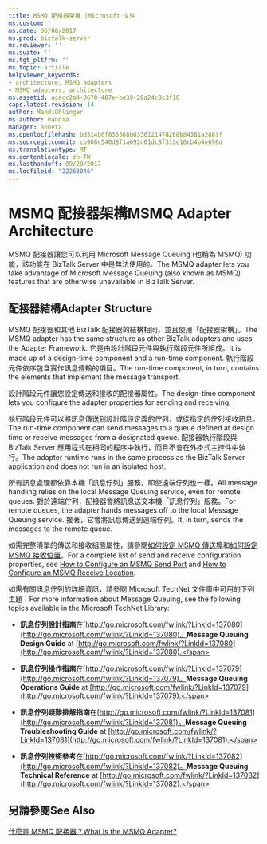 ```yaml
---
title: MSMQ 配接器架構 |Microsoft 文件
ms.custom: ''
ms.date: 06/08/2017
ms.prod: biztalk-server
ms.reviewer: ''
ms.suite: ''
ms.tgt_pltfrm: ''
ms.topic: article
helpviewer_keywords:
- architecture, MSMQ adapters
- MSMQ adapters, architecture
ms.assetid: acecc2a4-0670-487e-be39-28a24c8c3f16
caps.latest.revision: 14
author: MandiOhlinger
ms.author: mandia
manager: anneta
ms.openlocfilehash: bd314b6f835568b6336121478268b84381a288ff
ms.sourcegitcommit: cb908c540d8f1a692d01dc8f313e16cb4b4e696d
ms.translationtype: MT
ms.contentlocale: zh-TW
ms.lasthandoff: 09/20/2017
ms.locfileid: "22263046"
---
```

# <a name="msmq-adapter-architecture"></a><span data-ttu-id="8a7ab-102">MSMQ 配接器架構</span><span class="sxs-lookup"><span data-stu-id="8a7ab-102">MSMQ Adapter Architecture</span></span>
<span data-ttu-id="8a7ab-103">MSMQ 配接器讓您可以利用 Microsoft Message Queuing (也稱為 MSMQ) 功能，該功能在 BizTalk Server 中是無法使用的。</span><span class="sxs-lookup"><span data-stu-id="8a7ab-103">The MSMQ adapter lets you take advantage of Microsoft Message Queuing (also known as MSMQ) features that are otherwise unavailable in BizTalk Server.</span></span>  
  
## <a name="adapter-structure"></a><span data-ttu-id="8a7ab-104">配接器結構</span><span class="sxs-lookup"><span data-stu-id="8a7ab-104">Adapter Structure</span></span>  
 <span data-ttu-id="8a7ab-105">MSMQ 配接器和其他 BizTalk 配接器的結構相同，並且使用「配接器架構」。</span><span class="sxs-lookup"><span data-stu-id="8a7ab-105">The MSMQ adapter has the same structure as other BizTalk adapters and uses the Adapter Framework.</span></span> <span data-ttu-id="8a7ab-106">它是由設計階段元件與執行階段元件所組成。</span><span class="sxs-lookup"><span data-stu-id="8a7ab-106">It is made up of a design-time component and a run-time component.</span></span> <span data-ttu-id="8a7ab-107">執行階段元件依序包含實作訊息傳輸的項目。</span><span class="sxs-lookup"><span data-stu-id="8a7ab-107">The run-time component, in turn, contains the elements that implement the message transport.</span></span>  
  
 <span data-ttu-id="8a7ab-108">設計階段元件讓您設定傳送和接收的配接器屬性。</span><span class="sxs-lookup"><span data-stu-id="8a7ab-108">The design-time component lets you configure the adapter properties for sending and receiving.</span></span>  
  
 <span data-ttu-id="8a7ab-109">執行階段元件可以將訊息傳送到設計階段定義的佇列，或從指定的佇列接收訊息。</span><span class="sxs-lookup"><span data-stu-id="8a7ab-109">The run-time component can send messages to a queue defined at design time or receive messages from a designated queue.</span></span> <span data-ttu-id="8a7ab-110">配接器執行階段與 BizTalk Server 應用程式在相同的程序中執行，而且不會在外掛式主控件中執行。</span><span class="sxs-lookup"><span data-stu-id="8a7ab-110">The adapter runtime runs in the same process as the BizTalk Server application and does not run in an isolated host.</span></span>  
  
 <span data-ttu-id="8a7ab-111">所有訊息處理都依靠本機「訊息佇列」服務，即使遠端佇列也一樣。</span><span class="sxs-lookup"><span data-stu-id="8a7ab-111">All message handling relies on the local Message Queuing service, even for remote queues.</span></span> <span data-ttu-id="8a7ab-112">對於遠端佇列，配接器會將訊息送交本機「訊息佇列」服務。</span><span class="sxs-lookup"><span data-stu-id="8a7ab-112">For remote queues, the adapter hands messages off to the local Message Queuing service.</span></span> <span data-ttu-id="8a7ab-113">接著，它會將訊息傳送到遠端佇列。</span><span class="sxs-lookup"><span data-stu-id="8a7ab-113">It, in turn, sends the messages to the remote queue.</span></span>  
  
 <span data-ttu-id="8a7ab-114">如需完整清單的傳送和接收組態屬性，請參閱[如何設定 MSMQ 傳送埠](../core/how-to-configure-an-msmq-send-port.md)和[如何設定 MSMQ 接收位置](../core/how-to-configure-an-msmq-receive-location.md)。</span><span class="sxs-lookup"><span data-stu-id="8a7ab-114">For a complete list of send and receive configuration properties, see [How to Configure an MSMQ Send Port](../core/how-to-configure-an-msmq-send-port.md) and [How to Configure an MSMQ Receive Location](../core/how-to-configure-an-msmq-receive-location.md).</span></span>  
  
 <span data-ttu-id="8a7ab-115">如需有關訊息佇列的詳細資訊，請參閱 Microsoft TechNet 文件庫中可用的下列主題：</span><span class="sxs-lookup"><span data-stu-id="8a7ab-115">For more information about Message Queuing, see the following topics available in the Microsoft TechNet Library:</span></span>  
  
-   <span data-ttu-id="8a7ab-116">**訊息佇列設計指南**在[http://go.microsoft.com/fwlink/?LinkId=137080](http://go.microsoft.com/fwlink/?LinkId=137080)。</span><span class="sxs-lookup"><span data-stu-id="8a7ab-116">**Message Queuing Design Guide** at [http://go.microsoft.com/fwlink/?LinkId=137080](http://go.microsoft.com/fwlink/?LinkId=137080).</span></span>  
  
-   <span data-ttu-id="8a7ab-117">**訊息佇列操作指南**在[http://go.microsoft.com/fwlink/?LinkId=137079](http://go.microsoft.com/fwlink/?LinkId=137079)。</span><span class="sxs-lookup"><span data-stu-id="8a7ab-117">**Message Queuing Operations Guide** at [http://go.microsoft.com/fwlink/?LinkId=137079](http://go.microsoft.com/fwlink/?LinkId=137079).</span></span>  
  
-   <span data-ttu-id="8a7ab-118">**訊息佇列疑難排解指南**在[http://go.microsoft.com/fwlink/?LinkId=137081](http://go.microsoft.com/fwlink/?LinkId=137081)。</span><span class="sxs-lookup"><span data-stu-id="8a7ab-118">**Message Queuing Troubleshooting Guide** at [http://go.microsoft.com/fwlink/?LinkId=137081](http://go.microsoft.com/fwlink/?LinkId=137081).</span></span>  
  
-   <span data-ttu-id="8a7ab-119">**訊息佇列技術參考**在[http://go.microsoft.com/fwlink/?LinkId=137082](http://go.microsoft.com/fwlink/?LinkId=137082)。</span><span class="sxs-lookup"><span data-stu-id="8a7ab-119">**Message Queuing Technical Reference** at [http://go.microsoft.com/fwlink/?LinkId=137082](http://go.microsoft.com/fwlink/?LinkId=137082).</span></span>  
  
## <a name="see-also"></a><span data-ttu-id="8a7ab-120">另請參閱</span><span class="sxs-lookup"><span data-stu-id="8a7ab-120">See Also</span></span>  
 [<span data-ttu-id="8a7ab-121">什麼是 MSMQ 配接器？</span><span class="sxs-lookup"><span data-stu-id="8a7ab-121">What Is the MSMQ Adapter?</span></span>](../core/what-is-the-msmq-adapter.md)